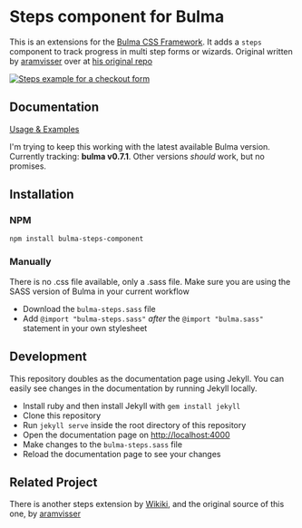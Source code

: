 # Steps component for Bulma

This is an extensions for the [Bulma CSS Framework](http://bulma.io). It adds a `steps` component to
track progress in multi step forms or wizards.
Original written by [aramvisser](https://github.com/aramvisser) over at [his original repo](https://aramvisser.github.io/bulma-steps)

[![Steps example for a checkout form](steps-example.png)](https://octoshrimpy.github.io/bulma-o-steps)

## Documentation

[Usage & Examples](https://octoshrimpy.github.io/bulma-o-steps)

I'm trying to keep this working with the latest available Bulma version. Currently tracking: **bulma
v0.7.1**. Other versions _should_ work, but no promises.

## Installation

### NPM

`npm install bulma-steps-component`

### Manually

There is no .css file available, only a .sass file. Make sure you are using the SASS version of
Bulma in your current workflow

- Download the `bulma-steps.sass` file
- Add `@import "bulma-steps.sass"` _after_ the `@import "bulma.sass"` statement in your own
  stylesheet

## Development

This repository doubles as the documentation page using Jekyll. You can easily see changes in the
documentation by running Jekyll locally.

- Install ruby and then install Jekyll with `gem install jekyll`
- Clone this repository
- Run `jekyll serve` inside the root directory of this repository
- Open the documentation page on [http://localhost:4000](http://localhost:4000)
- Make changes to the `bulma-steps.sass` file
- Reload the documentation page to see your changes

## Related Project

There is another steps extension by
[Wikiki](https://github.com/Wikiki/bulma-steps),
and the original source of this one, by [aramvisser](https://aramvisser.github.io/bulma-steps)
